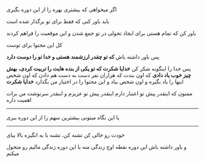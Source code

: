 اگر میخواهی که بیشتری بهره را از این دوره بگیری

باید باور کنی که فقط برای تو برگذار شده است


باور کن که تمام هستی برای ایجاد تحولی در تو جمع شدن
و این موقعیت را فراهم کردند

کل این محتوا برای توست


پس باور داشته باش
**که تو چقدر ارزشمند هستی و خدا تو را دوست دارد**

پس خدا را اینگونه شکر کن
**خدایا شکرت که تو یکی از بنده هایت را تربیت کردی، بهش چیز خوب یاد دادی**
که اون بندت که هزاران نفر دست به دست هم دادن که اون شخص اینها را یاد بگیره
و اون شخص بیاد و این محتوا را در اختیار من بگذارد
**خدایا شکرت**

ممنون که اینقدر پیش تو اعتبار دارم
اینقدر پیش تو عزیزم
و اینقدر سرنوشت من برات اهمیت داره

---

با این نگاه میتونی بیشترین سهم را از این دوره ببری

---

خودت رو خالی کن
تشنه کن، تشنه
با یه انگیزه بالا بیای

و باور داشته باش این دوره نقطه اوج زندگی منه
با این دوره زندگی مالیم رو متحول میکنم